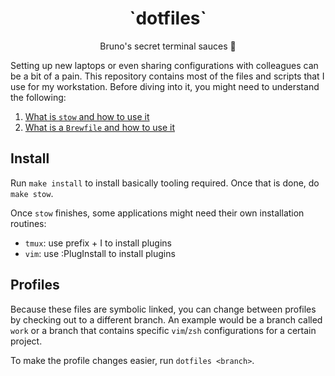 <h1 align="center">
  `dotfiles`
</h1>

<p align="center">
  Bruno's secret terminal sauces 💾
</p>

Setting up new laptops or even sharing configurations with colleagues can be a bit of a pain. This repository
contains most of the files and scripts that I use for my workstation. Before diving into it, you might need to 
understand the following:

1. [What is `stow` and how to use it](https://alex.pearwin.com/2016/02/managing-dotfiles-with-stow/)
2. [What is a `Brewfile` and how to use it](https://thoughtbot.com/blog/brewfile-a-gemfile-but-for-homebrew)

## Install

Run `make install` to install basically tooling required. Once that is done, do `make stow`.

Once `stow` finishes, some applications might need their own installation routines:

- `tmux`: use prefix + I to install plugins
- `vim`: use :PlugInstall to install plugins

## Profiles

Because these files are symbolic linked, you can change between profiles by checking out to a different branch.
An example would be a branch called `work` or a branch that contains specific `vim`/`zsh` configurations for a 
certain project.

To make the profile changes easier, run `dotfiles <branch>`.
